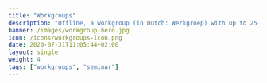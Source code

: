 ```yaml
---
title: "Workgroups"
description: "Offline, a workgroup (in Dutch: Werkgroep) with up to 25-30 students provides the opportunity for students to fully engage with the subject matter and each other. The lecturer’s focus is on providing practice and feedback, elicit discussions, and support collaborative learning, not so much on direct instruction. The goals for students are to ***process and analyze the subject matter*** and to experience ***hands-on practice and discussion***. Let’s take this online!"
banner: /images/workgroup-hero.jpg
icon: /icons/workgroups-icon.png
date: 2020-07-31T11:05:44+02:00
layout: single
weight: 4
tags: ["workgroups", "seminar"]
---
```

